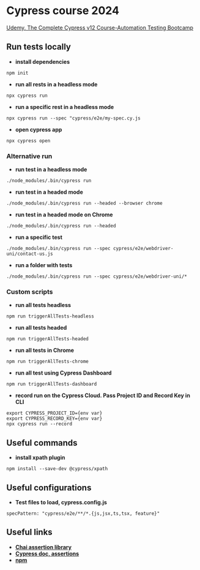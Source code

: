 # Cypress course 2024
[Udemy. The Complete Cypress v12 Course-Automation Testing Bootcamp](https://www.udemy.com/share/103quk3@i6toJiWbKxehYhSyPOC-Xe0s9JYWUDjz6MvwyfQ0Zb6FKl8-RCRSrACFsHa-_XelNg==/)

## Run tests locally

- **install dependencies**
``` 
npm init
```
- **run all rests in a headless mode**
``` 
npx cypress run
```
- **run a specific rest in a headless mode**
``` 
npx cypress run --spec "cypress/e2e/my-spec.cy.js
```
- **open cypress app**
``` 
npx cypress open
```
### Alternative run

- **run test in a headless mode**
``` 
./node_modules/.bin/cypress run
```
- **run test in a headed mode**
``` 
./node_modules/.bin/cypress run --headed --browser chrome
```
- **run test in a headed mode on Chrome**
``` 
./node_modules/.bin/cypress run --headed 
```
- **run a specific test**
``` 
./node_modules/.bin/cypress run --spec cypress/e2e/webdriver-uni/contact-us.js
```
- **run a folder with tests**
``` 
./node_modules/.bin/cypress run --spec cypress/e2e/webdriver-uni/*
```
### Custom scripts
- **run all tests headless**
``` 
npm run triggerAllTests-headless
```
- **run all tests headed**
``` 
npm run triggerAllTests-headed
```
- **run all tests in Chrome**
``` 
npm run triggerAllTests-chrome
```
- **run all test using Cypress Dashboard**
``` 
npm run triggerAllTests-dashboard
```
- **record run on the Cypress Cloud.
Pass Project ID and Record Key in CLI**
``` 
export CYPRESS_PROJECT_ID={env var}
export CYPRESS_RECORD_KEY={env var}
npx cypress run --record
```

## Useful  commands
- **install xpath plugin**
``` 
npm install --save-dev @cypress/xpath
```

## Useful  configurations
- **Test files to load, cypress.config.js**
``` 
specPattern: "cypress/e2e/**/*.{js,jsx,ts,tsx, feature}"
```

## Useful  links
- **[Chai assertion library](https://www.chaijs.com/)**
- **[Cypress doc, assertions](https://docs.cypress.io/guides/references/assertions)**
- **[npm](https://docs.npmjs.com/about-npm)**